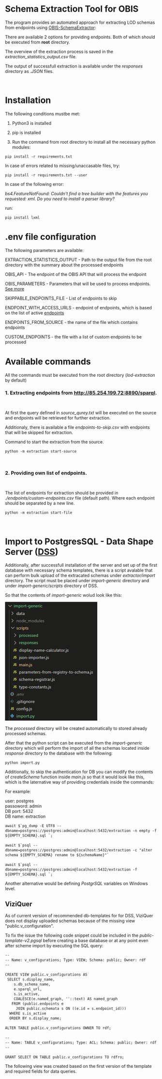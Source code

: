 # Schema Extraction Tool for OBIS

The program provides an automated approach for extracting LOD schemas from endpoints using [OBIS-SchemaExtractor](https://github.com/LUMII-Syslab/OBIS-SchemaExtractor):

There are available 2 options for providing endpoints. Both of which should be executed from **root** directory.

The overview of the extraction process is saved in the _extraction_statistics_output.csv_ file.

The output of successfull extraction is available under the _responses_ directory as _.JSON_ files.

<br>

# Installation

The following conditions mustbe met:

1. Python3 is installed

2. pip is installed

3. Run the command from root directory to install all the necessary python modules:


```
pip install -r requirements.txt
```

In case of errors related to missing/unaccasable files, try:
```
pip install -r requirements.txt --user
```

In case of the following error:

_bs4.FeatureNotFound: Couldn't find a tree builder with the features you
requested: xml. Do you need to install a parser library?_

run:
```
pip install lxml
```
# .env file configuration

The following parameters are available:

EXTRACTION_STATISTICS_OUTPUT - Path to the output file from the root directory with the summary about the processed endpoints

OBIS_API - The endpoint of the OBIS API that will process the endpoint

OBIS_PARAMETERS - Parameters that will be used to process endpoints. [See more](https://github.com/LUMII-Syslab/OBIS-SchemaExtractor/blob/master/README.md)

SKIPPABLE_ENDPOINTS_FILE - List of endpoints to skip

ENDPOINT_WITH_ACCESS_URLS - endpoint of endpoints, which is based on the list of active [endpoints](https://github.com/Wimmics/IndeGx/blob/main/catalogs/catalog.latest-status.ttl)

ENDPOINTS_FROM_SOURCE - the name of the file which contains endpoints 

CUSTOM_ENDPOINTS - the file  with a list of custom endpoints to be processed

# Available commands


All the commands must be executed from the root directory (_lod-extraction_ by default)

### 1. Extracting endpoints from http://85.254.199.72:8890/sparql.
<br>

At first the query defined in _source_qurey.txt_ will be executed on the source and endpoints will be retrieved for further extraction.

Additionaly, there is available a file _endpoints-to-skip.csv_ with endpoints that will be skipped for extraction.

Command to start the extraction from the source. 
```
python -m extraction start-source
```
<br>

### 2. Providing own list of endpoints.
<br>

The list of endpoints for extraction should be provided in _./endpoints/custom-endpoints.csv_ file (default path). Where each endpoint should be separated by a new line.

```
python -m extraction start-file
```
<br>

# Import to PostgresSQL - Data Shape Server ([DSS](https://github.com/LUMII-Syslab/data-shape-server))

Additionally, after successfull installation of the server and set up of the first database with necessary schema templates, there is a script avalable that can perform bulk upload of the extracated schemas under _extractor/import_ directory. The script must be placed under _import-generic_ directory and under _import-generic/scripts_ directory of DSS.

So that the contents of _import-generic_ wolud look like this:

![alt text](https://github.com/igorskasminins/lod-extraction/blob/main/img/example.jpg?raw=true)


The _processed_ directory will be created automatically to stored already processed schemas.

After that the python script can be executed from the _import-generic_ directory which will perform the import of all the schemas located inside _response_ directory to the database with the following:

```
python import.py
```

Additionally, to skip the authentication for DB you can modify the contents of _createSchema_ function inside _main.js_ so that it would look like this, which is the laternative way of providing credentials inside the commands:

For example:

user: postgres
<br>
passoword: admin
<br>
DB port: 5432
<br>
DB name: extraction
```
await $`pg_dump -E UTF8 --dbname=postgres://postgres:admin@localhost:5432/extraction -n empty -f ${EMPTY_SCHEMA}.sql `;
	
await $`psql --dbname=postgres://postgres:admin@localhost:5432/extraction -c "alter schema ${EMPTY_SCHEMA} rename to ${schemaName}"`

await $`psql --dbname=postgres://postgres:admin@localhost:5432/extraction -f ${EMPTY_SCHEMA}.sql `;
```

Another alternative would be defining _PostgrSQL_ variables on Windows level.


## ViziQuer

As of current version of recommended db-templates for for DSS, ViziQuer does not display uploaded schemas because of the missing view "public.v_configuration".

To fix the issue the following code snippet could be included in the _public-template-v2.pgsql_ before creating a base database or at any point even after scheme import by executing the SQL query:

```
--
-- Name: v_configurations; Type: VIEW; Schema: public; Owner: rdf
--

CREATE VIEW public.v_configurations AS
 SELECT s.display_name,
    s.db_schema_name,
    e.sparql_url,
    s.is_active,
    COALESCE(e.named_graph, ''::text) AS named_graph
   FROM (public.endpoints e
     JOIN public.schemata s ON ((e.id = s.endpoint_id)))
  WHERE s.is_active
  ORDER BY s.display_name;

ALTER TABLE public.v_configurations OWNER TO rdf;

--
-- Name: TABLE v_configurations; Type: ACL; Schema: public; Owner: rdf
--

GRANT SELECT ON TABLE public.v_configurations TO rdfro;
```

The following view was created based on the first version of the template and required fields for data queries.